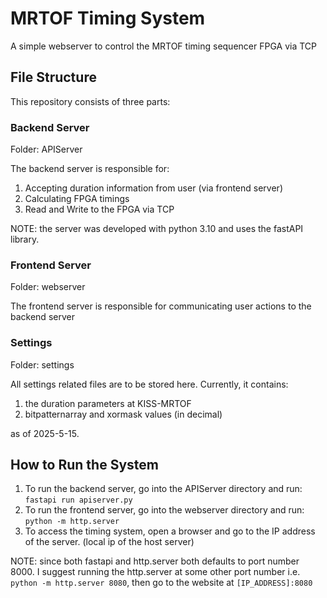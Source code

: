 # MRTOF Timing System

A simple webserver to control the MRTOF timing sequencer FPGA via TCP

## File Structure
This repository consists of three parts:

### Backend Server
Folder: APIServer

The backend server is responsible for:
1. Accepting duration information from user (via frontend server)
2. Calculating FPGA timings
3. Read and Write to the FPGA via TCP

NOTE: the server was developed with python 3.10 and uses the fastAPI library.

### Frontend Server
Folder: webserver

The frontend server is responsible for communicating user actions to the backend server

### Settings
Folder: settings

All settings related files are to be stored here. Currently, it contains:

1. the duration parameters at KISS-MRTOF
2. bitpatternarray and xormask values (in decimal)

as of 2025-5-15.

## How to Run the System

1. To run the backend server, go into the APIServer directory and run: `fastapi run apiserver.py`
2. To run the frontend server, go into the webserver directory and run: `python -m http.server`
3. To access the timing system, open a browser and go to the IP address of the server. (local ip of the host server)

NOTE: since both fastapi and http.server both defaults to port number 8000. I suggest running the http.server at some other port number i.e. `python -m http.server 8080`, then go to the website at `[IP_ADDRESS]:8080`